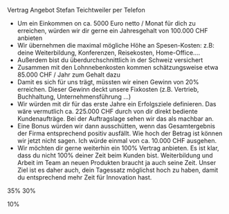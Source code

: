 Vertrag Angebot Stefan Teichtweiler per Telefon

* Um ein Einkommen on ca. 5000 Euro netto / Monat für dich zu erreichen, würden wir dir gerne ein Jahresgehalt von 100.000 CHF anbieten
* Wir übernehmen die maximal mögliche Höhe an Spesen-Kosten: z.B: deine Weiterbildung, Konferenzen, Reisekosten, Home-Office….
* Außerdem bist du überdurchschnittlich in der Schweiz versichert
* Zusammen mit den Lohnnebenkosten kommen schätzungsweise etwa 85.000 CHF / Jahr zum Gehalt dazu
* Damit es sich für uns trägt, müssten wir einen Gewinn von 20% erreichen. Dieser Gewinn deckt unsere Fixkosten (z.B. Vertrieb, Buchhaltung, Unternehmensführung ...)
* Wir würden mit dir für das erste Jahre ein Erfolgsziele definieren. Das wäre vermutlich ca. 225.000 CHF durch von dir direkt bediente Kundenaufträge. Bei der Auftragslage sehen wir das als machbar an.
* Eine Bonus würden wir dann ausschütten, wenn das Gesamtergebnis der Firma entsprechend positiv ausfällt. Wie hoch der Betrag ist können wir jetzt nicht sagen. Ich würde einmal von ca. 10.000 CHF ausgehen.
* Wir möchten dir gerne weiterhin ein 100% Vertrag anbieten. Es ist klar, dass du nicht 100% deiner Zeit beim Kunden bist. Weiterbildung und Arbeit im Team an neuen Produkten braucht ja auch seine Zeit. Unser Ziel ist es daher auch, dein Tagessatz möglichst hoch zu haben, damit du entsprechend mehr Zeit für Innovation hast.


35%
30%

10%